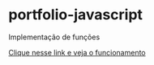 # portfolio-javascript
Implementação de funções

<a href="https://caioalexleme.github.io/portfolio-javascript/"> Clique nesse link e veja o funcionamento </a>
